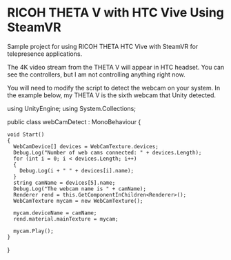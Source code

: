 # RICOH THETA V with HTC Vive Using SteamVR

Sample project for using RICOH THETA HTC Vive with SteamVR for telepresence applications.

The 4K video stream from the THETA V will appear in HTC headset. You can see the controllers, but I am not controlling anything right now.

You will need to modify the script to detect the webcam on your system.  In the example below, my THETA V is the sixth webcam that Unity detected.

  using UnityEngine;
  using System.Collections;

  public class webCamDetect : MonoBehaviour
  {

    void Start()
    {
      WebCamDevice[] devices = WebCamTexture.devices;
      Debug.Log("Number of web cams connected: " + devices.Length);
      for (int i = 0; i < devices.Length; i++)
      {
        Debug.Log(i + " " + devices[i].name);
      }
      string camName = devices[5].name;
      Debug.Log("The webcam name is " + camName);
      Renderer rend = this.GetComponentInChildren<Renderer>();
      WebCamTexture mycam = new WebCamTexture();

      mycam.deviceName = camName;
      rend.material.mainTexture = mycam;

      mycam.Play();
    }
  }

